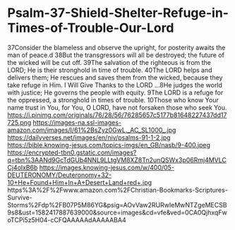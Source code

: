 # Psalm-37-Shield-Shelter-Refuge-in-Times-of-Trouble-Our-Lord
37Consider the blameless and observe the upright,  for posterity awaits the man of peace.d  38But the transgressors will all be destroyed;  the future of the wicked will be cut off.  39The salvation of the righteous is from the LORD;  He is their stronghold in time of trouble.  40The LORD helps and delivers them;  He rescues and saves them from the wicked,  because they take refuge in Him. I Will Give Thanks to the LORD …8He judges the world with justice; He governs the people with equity. 9The LORD is a refuge for the oppressed, a stronghold in times of trouble. 10Those who know Your name trust in You, for You, O LORD, have not forsaken those who seek You. https://i.pinimg.com/originals/76/28/56/76285657c5177b81648227437dd17725.png https://images-na.ssl-images-amazon.com/images/I/61%2BsZyz0GwL._AC_SL1000_.jpg https://dailyverses.net/images/en/niv/psalms-91-1-2.jpg https://bible.knowing-jesus.com/topics-imgs/en_GB/nasb/9-400.jpeg https://encrypted-tbn0.gstatic.com/images?q=tbn%3AANd9GcTdGUb4NNL9LLtgVM8XZ8Tn2unQSWx3p06Rmj4MVLCCj4olxB6b https://images.knowing-jesus.com/w/400/05-DEUTERONOMY/Deuteronomy+32-10+He+Found+Him+In+A+Desert+Land+red+.jpg https%3A%2F%2Fwww.amazon.com%2FChristian-Bookmarks-Scriptures-Survive-Storms%2Fdp%2FB07P5M86YG&amp;psig=AOvVaw2RURwIeMwNTZgeMECSB9s8&amp;ust=1582417887639000&amp;source=images&amp;cd=vfe&amp;ved=0CA0QjhxqFwoTCPi5z5H04-cCFQAAAAAdAAAAABA4
